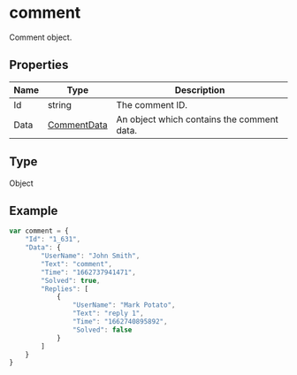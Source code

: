 # comment

Comment object.

## Properties

| Name | Type | Description |
| ---- | ---- | ----------- |
| Id | string | The comment ID. |
| Data | [CommentData](../Enumeration/CommentData.md) | An object which contains the comment data. |
## Type

Object



## Example

```javascript editor-xlsx
var comment = {
    "Id": "1_631",
    "Data": {
        "UserName": "John Smith",
        "Text": "comment",
        "Time": "1662737941471",
        "Solved": true,
        "Replies": [
            {
                "UserName": "Mark Potato",
                "Text": "reply 1",
                "Time": "1662740895892",
                "Solved": false
            }
        ]
    }
}
```
